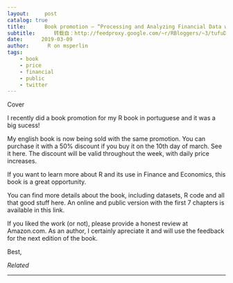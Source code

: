 ```yaml
---
layout:     post
catalog: true
title:      Book promotion – “Processing and Analyzing Financial Data with R”
subtitle:      转载自：http://feedproxy.google.com/~r/RBloggers/~3/tufuDeXopjo/
date:      2019-03-09
author:      R on msperlin
tags:
    - book
    - price
    - financial
    - public
    - twitter
---
```


Cover

I recently did a book promotion for my R book in portuguese and it was a big sucess!

My english book is now being sold with the same promotion. You can purchase it with a 50% discount if you buy it on the 10th day of march. See it here. The discount will be valid throughout the week, with daily price increases.

If you want to learn more about R and its use in Finance and Economics, this book is a great opportunity.

You can find more details about the book, including datasets, R code and all that good stuff here. An online and public version with the first 7 chapters is available in this link.

If you liked the work (or not), please provide a honest review at Amazon.com. As an author, I certainly apreciate it and will use the feedback for the next edition of the book.

Best,


*Related*








---
